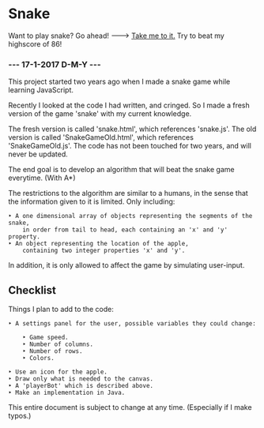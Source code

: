 # Snake

Want to play snake? Go ahead! ---> [Take me to it.](https://tombez.github.io/snake/)
Try to beat my highscore of 86!

### --- 17-1-2017 D-M-Y ---

This project started two years ago when I made a snake game while learning JavaScript.

Recently I looked at the code I had written, and cringed.
So I made a fresh version of the game 'snake' with my current knowledge.

The fresh version is called 'snake.html', which references 'snake.js'.
The old version is called 'SnakeGameOld.html', which references 'SnakeGameOld.js'.
	The code has not been touched for two years, and will never be updated.

The end goal is to develop an algorithm that will beat the snake game everytime.
	(With A*)

The restrictions to the algorithm are similar to a humans,
in the sense that the information given to it is limited.
Only including:

	‣ A one dimensional array of objects representing the segments of the snake,
		in order from tail to head, each containing an 'x' and 'y' property.
	‣ An object representing the location of the apple,
		containing two integer properties 'x' and 'y'.
		
In addition, it is only allowed to affect the game by simulating user-input.

## Checklist
Things I plan to add to the code:

	‣ A settings panel for the user, possible variables they could change:

		‣ Game speed.
		‣ Number of columns.
		‣ Number of rows.
		‣ Colors.

	‣ Use an icon for the apple.
	‣ Draw only what is needed to the canvas.
	‣ A 'playerBot' which is described above.
	‣ Make an implementation in Java.
	
This entire document is subject to change at any time. (Especially if I make typos.)